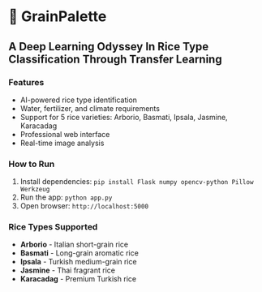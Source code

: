 # 🌾 GrainPalette
## A Deep Learning Odyssey In Rice Type Classification Through Transfer Learning

### Features
- AI-powered rice type identification
- Water, fertilizer, and climate requirements
- Support for 5 rice varieties: Arborio, Basmati, Ipsala, Jasmine, Karacadag
- Professional web interface
- Real-time image analysis

### How to Run
1. Install dependencies: `pip install Flask numpy opencv-python Pillow Werkzeug`
2. Run the app: `python app.py`
3. Open browser: `http://localhost:5000`

### Rice Types Supported
- **Arborio** - Italian short-grain rice
- **Basmati** - Long-grain aromatic rice
- **Ipsala** - Turkish medium-grain rice
- **Jasmine** - Thai fragrant rice
- **Karacadag** - Premium Turkish rice
